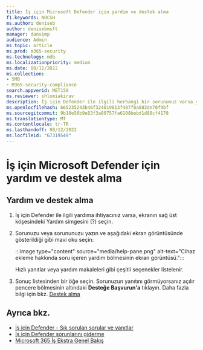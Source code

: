 ```yaml
---
title: İş için Microsoft Defender için yardım ve destek alma
f1.keywords: NOCSH
ms.author: deniseb
author: denisebmsft
manager: dansimp
audience: Admin
ms.topic: article
ms.prod: m365-security
ms.technology: mdb
ms.localizationpriority: medium
ms.date: 08/11/2022
ms.collection:
- SMB
- M365-security-compliance
search.appverid: MET150
ms.reviewer: shlomiakirav
description: İş için Defender ile ilgili herhangi bir sorununuz varsa yardım alın veya desteğe başvurun.
ms.openlocfilehash: 665235243b46f324019813f487f8a883de70f9bf
ms.sourcegitcommit: 9b10e56b9e83f3a80757fa6108bebd1d80cf4178
ms.translationtype: MT
ms.contentlocale: tr-TR
ms.lasthandoff: 08/12/2022
ms.locfileid: "67319549"
---
```

# <a name="get-help-and-support-for-microsoft-defender-for-business"></a>İş için Microsoft Defender için yardım ve destek alma

## <a name="get-help-and-support"></a>Yardım ve destek alma

1. İş için Defender ile ilgili yardıma ihtiyacınız varsa, ekranın sağ üst köşesindeki Yardım simgesini (?) seçin. 

2. Sorunuzu veya sorununuzu yazın ve aşağıdaki ekran görüntüsünde gösterildiği gibi mavi oku seçin: 

   :::image type="content" source="media/help-pane.png" alt-text="Cihaz ekleme hakkında soru içeren yardım bölmesinin ekran görüntüsü.":::

   Hızlı yanıtlar veya yardım makaleleri gibi çeşitli seçenekler listelenir.

3. Sonuç listesinden bir öğe seçin. Sorunuzun yanıtını görmüyorsanız açılır pencere bölmesinin altındaki **Desteğe Başvurun'a** tıklayın. Daha fazla bilgi için bkz. [Destek alma](../../admin/get-help-support.md)


## <a name="see-also"></a>Ayrıca bkz.

- [İş için Defender - Sık sorulan sorular ve yanıtlar](mdb-faq.yml)
- [İş için Defender sorunlarını giderme](mdb-troubleshooting.yml) 
- [Microsoft 365 İş Ekstra Genel Bakış](../../business-premium/index.md)